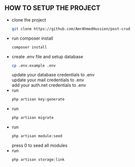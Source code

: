 ## HOW TO SETUP THE PROJECT

- clone the project
    ```bash
    git clone https://github.com/AmrAhmedHussien/post-crud
    ```
- run composer install
    ```bash
    composer install
    ```
- create .env file and setup database
    ```bash
    cp .env.example .env
    ```
     update your database credentials to .env <br>
     update your mail credentials to .env <br>
     add your auth.net credentials to .env <br>
- run
    ```bash
    php artisan key:generate
    ```
- run
    ```bash
    php artisan migrate
    ```
- run
    ```bash
    php artisan module:seed
    ```
    press 0 to seed all modules
- run
    ```bash
    php artisan storage:link
    ```


